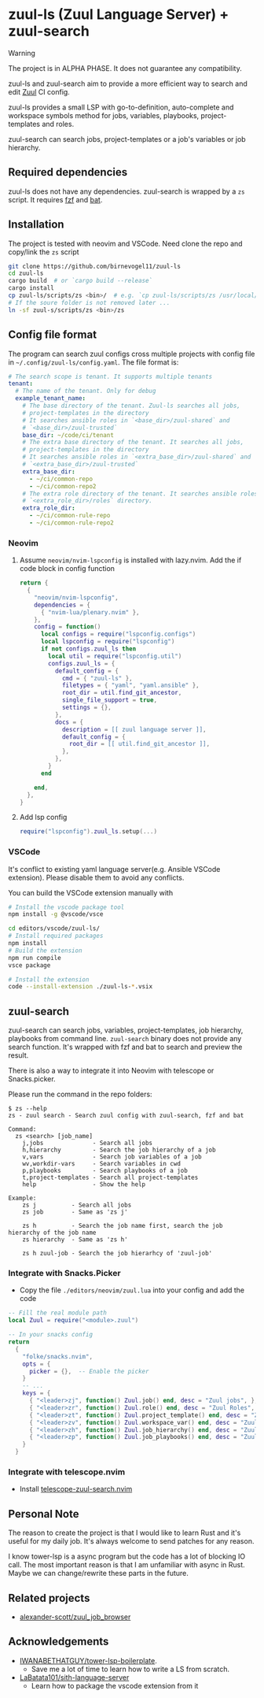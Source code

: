 # zuul-ls (Zuul Language Server) + zuul-search

> [!WARNING]
> The project is in ALPHA PHASE. It does not guarantee any compatibility.

zuul-ls and zuul-search aim to provide a more efficient way to search and edit
[Zuul][zuul] CI config.

zuul-ls provides a small LSP with go-to-definition, auto-complete and
workspace symbols method for jobs, variables, playbooks, project-templates and
roles.

zuul-search can search jobs, project-templates or a job's variables or job
hierarchy.

## Required dependencies

zuul-ls does not have any dependencies. zuul-search is wrapped by a `zs` script.
It requires [fzf][fzf] and [bat][bat].

## Installation

The project is tested with neovim and VSCode. Need clone the repo and
copy/link the `zs` script

```bash
git clone https://github.com/birnevogel11/zuul-ls
cd zuul-ls
cargo build  # or `cargo build --release`
cargo install
cp zuul-ls/scripts/zs <bin>/  # e.g. `cp zuul-ls/scripts/zs /usr/local/bin`
# If the soure folder is not removed later ...
ln -sf zuul-s/scripts/zs <bin>/zs
```

## Config file format

The program can search zuul configs cross multiple projects with config file in
`~/.config/zuul-ls/config.yaml`. The file format is:

```yaml
# The search scope is tenant. It supports multiple tenants
tenant:
  # The name of the tenant. Only for debug
  example_tenant_name:
    # The base directory of the tenant. Zuul-ls searches all jobs,
    # project-templates in the directory
    # It searches ansible roles in `<base_dir>/zuul-shared` and
    # `<base_dir>/zuul-trusted`
    base_dir: ~/code/ci/tenant
    # The extra base directory of the tenant. It searches all jobs,
    # project-templates in the directory
    # It searches ansible roles in `<extra_base_dir>/zuul-shared` and
    # `<extra_base_dir>/zuul-trusted`
    extra_base_dir:
      - ~/ci/common-repo
      - ~/ci/common-repo2
    # The extra role directory of the tenant. It searches ansible roles in
    # `<extra_role_dir>/roles` directory.
    extra_role_dir:
      - ~/ci/common-rule-repo
      - ~/ci/common-rule-repo2
```

### Neovim

1. Assume `neovim/nvim-lspconfig` is installed with lazy.nvim. Add the if code
   block in config function

   ```lua
   return {
     {
       "neovim/nvim-lspconfig",
       dependencies = {
         { "nvim-lua/plenary.nvim" },
       },
       config = function()
         local configs = require("lspconfig.configs")
         local lspconfig = require("lspconfig")
         if not configs.zuul_ls then
           local util = require("lspconfig.util")
           configs.zuul_ls = {
             default_config = {
               cmd = { "zuul-ls" },
               filetypes = { "yaml", "yaml.ansible" },
               root_dir = util.find_git_ancestor,
               single_file_support = true,
               settings = {},
             },
             docs = {
               description = [[ zuul language server ]],
               default_config = {
                 root_dir = [[ util.find_git_ancestor ]],
               },
             },
           }
         end

       end,
     },
   }
   ```

2. Add lsp config

    ```lua
    require("lspconfig").zuul_ls.setup(...)
    ```

### VSCode

It's conflict to existing yaml language server(e.g. Ansible VSCode extension). Please disable them to avoid any conflicts.

You can build the VSCode extension manually with

```bash
# Install the vscode package tool
npm install -g @vscode/vsce

cd editors/vscode/zuul-ls/
# Install required packages
npm install
# Build the extension
npm run compile
vsce package

# Install the extension
code --install-extension ./zuul-ls-*.vsix
```

## zuul-search

zuul-search can search jobs, variables, project-templates, job hierarchy, playbooks
from command line. `zuul-search` binary does not provide any search function.
It's wrapped with fzf and bat to search and preview the result.

There is also a way to integrate it into Neovim with telescope or Snacks.picker.

Please run the command in the repo folders:

```
$ zs --help
zs - zuul search - Search zuul config with zuul-search, fzf and bat

Command:
  zs <search> [job_name]
    j,jobs              - Search all jobs
    h,hierarchy         - Search the job hierarchy of a job
    v,vars              - Search job variables of a job
    wv,workdir-vars     - Search variables in cwd
    p,playbooks         - Search playbooks of a job
    t,project-templates - Search all project-templates
    help                - Show the help

Example:
    zs j          - Search all jobs
    zs job        - Same as 'zs j'

    zs h          - Search the job name first, search the job hierarchy of the job name
    zs hierarchy  - Same as 'zs h'

    zs h zuul-job - Search the job hierarhcy of 'zuul-job'
```

### Integrate with Snacks.Picker

- Copy the file `./editors/neovim/zuul.lua` into your config and add the code

```lua
-- Fill the real module path
local Zuul = require("<module>.zuul")

-- In your snacks config
return
  {
    "folke/snacks.nvim",
    opts = {
      picker = {},  -- Enable the picker
    }
    -- ...
    keys = {
      { "<leader>zj", function() Zuul.job() end, desc = "Zuul jobs", },
      { "<leader>zr", function() Zuul.role() end, desc = "Zuul Roles", },
      { "<leader>zt", function() Zuul.project_template() end, desc = "Zuul Project Templates", },
      { "<leader>zv", function() Zuul.workspace_var() end, desc = "Zuul workspace vars", },
      { "<leader>zh", function() Zuul.job_hierarchy() end, desc = "Zuul Job Hierarchy", mode = { "v", "x"  } },
      { "<leader>zp", function() Zuul.job_playbooks() end, desc = "Zuul Job Playbooks", mode = { "v", "x"  } },
    }
  }
```

### Integrate with telescope.nvim

- Install [telescope-zuul-search.nvim][telescope-zuul-search.nvim]

## Personal Note

The reason to create the project is that I would like to learn Rust and it's
useful for my daily job.  It's always welcome to send patches for any reason.

I know tower-lsp is a async program but the code has a lot of blocking IO call.
The most important reason is that I am unfamiliar with async in Rust. Maybe we
can change/rewrite these parts in the future.


## Related projects

- [alexander-scott/zuul_job_browser](https://github.com/alexander-scott/zuul_job_browser)

## Acknowledgements

- [IWANABETHATGUY/tower-lsp-boilerplate][tower-lsp-boilerplate].
   - Save me a lot of time to learn how to write a LS from scratch.
- [LaBatata101/sith-language-server][sith-language-server]
    - Learn how to package the vscode extension from it


[zuul]: https://zuul-ci.org/
[tower-lsp-boilerplate]: https://github.com/IWANABETHATGUY/tower-lsp-boilerplate/
[fzf]: https://github.com/junegunn/fzf
[bat]: https://github.com/sharkdp/bat
[telescope-zuul-search.nvim]: https://github.com/birnevogel11/telescope-zuul-search.nvim
[sith-language-server]: https://github.com/LaBatata101/sith-language-server
